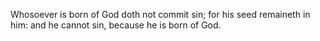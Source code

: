 Whosoever is born of God doth not commit sin; for his seed remaineth in him: and he cannot sin, because he is born of God.

